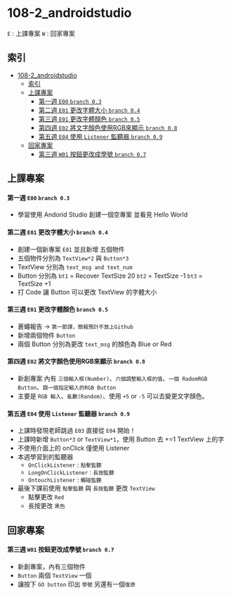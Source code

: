 # 108-2_androidstudio
```E``` : 上課專案
```W``` : 回家專案
## 索引
- [108-2_androidstudio](#108-2androidstudio)
  - [索引](#%e7%b4%a2%e5%bc%95)
  - [上課專案](#%e4%b8%8a%e8%aa%b2%e5%b0%88%e6%a1%88)
      - [第一週 ```E00``` ```branch 0.3```](#%e7%ac%ac%e4%b8%80%e9%80%b1-e00-branch-03)
      - [第二週 ```E01``` 更改字體大小 ```branch 0.4```](#%e7%ac%ac%e4%ba%8c%e9%80%b1-e01-%e6%9b%b4%e6%94%b9%e5%ad%97%e9%ab%94%e5%a4%a7%e5%b0%8f-branch-04)
      - [第三週 ```E01``` 更改字體顏色 ```branch 0.5```](#%e7%ac%ac%e4%b8%89%e9%80%b1-e01-%e6%9b%b4%e6%94%b9%e5%ad%97%e9%ab%94%e9%a1%8f%e8%89%b2-branch-05)
      - [第四週 ```E02``` 將文字顏色使用RGB來顯示 ```branch 0.8```](#%e7%ac%ac%e5%9b%9b%e9%80%b1-e02-%e5%b0%87%e6%96%87%e5%ad%97%e9%a1%8f%e8%89%b2%e4%bd%bf%e7%94%a8rgb%e4%be%86%e9%a1%af%e7%a4%ba-branch-08)
      - [第五週 ```E04``` 使用 ``` Listener ``` 監聽器 ```branch 0.9```](#%e7%ac%ac%e4%ba%94%e9%80%b1-e04-%e4%bd%bf%e7%94%a8-listener-%e7%9b%a3%e8%81%bd%e5%99%a8-branch-09)
  - [回家專案](#%e5%9b%9e%e5%ae%b6%e5%b0%88%e6%a1%88)
      - [第三週 ```W01```  按鈕更改成學號 ```branch 0.7```](#%e7%ac%ac%e4%b8%89%e9%80%b1-w01-%e6%8c%89%e9%88%95%e6%9b%b4%e6%94%b9%e6%88%90%e5%ad%b8%e8%99%9f-branch-07)


## 上課專案
#### 第一週 ```E00``` ```branch 0.3```
- 學習使用 Andorid Studio 創建一個空專案 並看見 Hello World
#### 第二週 ```E01``` 更改字體大小 ```branch 0.4```
- 創建一個新專案 ```E01``` 並且新增 五個物件
- 五個物件分別為 ```TextView*2``` 與 ```Button*3```
- TextView 分別為 
    ```text_msg and text_num```
- Button 分別為 
    ```bt1``` = Recover TextSize 20 
    ```bt2``` = TextSize -1 
    ```bt3``` = TextSize +1
- 打 Code 讓 Button 可以更改 TextView 的字體大小
#### 第三週 ```E01``` 更改字體顏色 ```branch 0.5```
- 蒼蠅報告 → ```第一節課，簡報預計不放上Github```
- 新增兩個物件 ```Button```
- 兩個 Button 分別為更改 ```text_msg``` 的顏色為 Blue or Red

#### 第四週 ```E02``` 將文字顏色使用RGB來顯示 ```branch 0.8```
- 新創專案 內有 ```三個輸入框(Number)```、```六個調整輸入框的值```、```一個 RadomRGB Button```、```跟一個指定輸入的RGB Button```
- 主要是 ```RGB 輸入```、```亂數(Random)```、使用 ```+5``` or ```-5``` 可以去變更文字顏色。

#### 第五週 ```E04``` 使用 ``` Listener ``` 監聽器 ```branch 0.9```
- 上課時發現老師跳過 ```E03``` 直接從 ```E04``` 開始！ 
- 上課時新增 ```Button*3``` or ```TextView*1```，使用 Button 去 +=1 TextView 上的字
- 不使用介面上的 onClick 僅使用 Listener
- 本週學習到的監聽器
  - ```OnClickListener``` : ```點擊監聽``` 
  - ```LongOnClickListener``` : ```長按監聽```
  - ```OntouchListener``` : ``` 觸碰監聽 ```   
- 最後下課前使用 ```點擊監聽``` 與 ```長按監聽``` 更改 ```TextView```  
  - 點擊更改 ```Red``` 
  - 長按更改 ```黑色```

## 回家專案

#### 第三週 ```W01```  按鈕更改成學號 ```branch 0.7```
- 新創專案，內有三個物件
- ```Button``` 兩個 ```TextView``` 一個
- 讓按下 ```GO button``` 印出 ```學號``` 另還有一個```復原```
